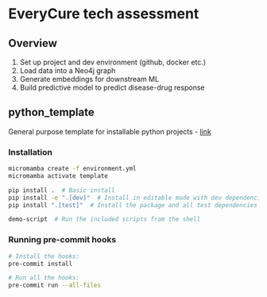 # EveryCure tech assessment

## Overview

1. Set up project and dev environment (github, docker etc.)
2. Load data into a Neo4j graph
3. Generate embeddings for downstream ML
4. Build predictive model to predict disease-drug response

## python_template

General purpose template for installable python projects - [link](https://github.com/JBwdn/python_template)

### Installation

```bash
micromamba create -f environment.yml
micromamba activate template

pip install .  # Basic install
pip install -e ".[dev]"  # Install in editable mode with dev dependencies
pip install ".[test]"  # Install the package and all test dependencies

demo-script  # Run the included scripts from the shell
```

### Running pre-commit hooks

```bash
# Install the hooks:
pre-commit install

# Run all the hooks:
pre-commit run --all-files
```
